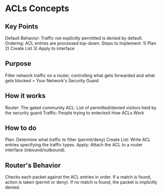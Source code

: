 # ACLs Concepts
## Key Points
Default Behavior: Traffic not explicitly permitted is denied by default.
Ordering: ACL entries are processed top-down.
Steps to Implement: 1) Plan 2) Create List 3) Apply to interface

## Purpose
Filter network traffic on a router, controlling what gets forwarded and what gets blocked = Your Network's Security Guard

## How it works
Router: The gated community
ACL: List of permitted/denied visitors held by the security guard
Traffic: People trying to enter/exit
How ACLs Work

## How to do
Plan: Determine what traffic to filter (permit/deny)
Create List: Write ACL entries specifying the traffic types.
Apply: Attach the ACL to a router interface (inbound/outbound).

## Router's Behavior
Checks each packet against the ACL entries in order.
If a match is found, action is taken (permit or deny).
If no match is found, the packet is implicitly denied.

